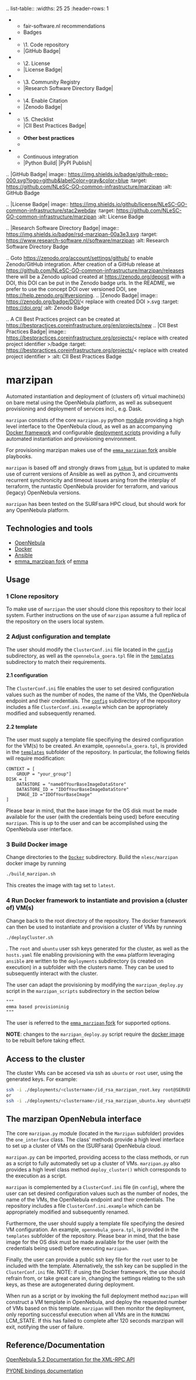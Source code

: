 .. list-table::
   :widths: 25 25
   :header-rows: 1

   * - fair-software.nl recommendations
     - Badges
   * - \1. Code repository
     - |GitHub Badge|
   * - \2. License
     - |License Badge|
   * - \3. Community Registry
     - |Research Software Directory Badge|
   * - \4. Enable Citation
     - |Zenodo Badge|
   * - \5. Checklist
     - |CII Best Practices Badge|
   * - **Other best practices**
     -
   * - Continuous integration
     - |Python Build| |PyPI Publish|

.. |GitHub Badge| image:: https://img.shields.io/badge/github-repo-000.svg?logo=github&labelColor=gray&color=blue
   :target: https://github.com/NLeSC-GO-common-infrastructure/marzipan
   :alt: GitHub Badge

.. |License Badge| image:: https://img.shields.io/github/license/NLeSC-GO-common-infrastructure/stac2webdav
   :target: https://github.com/NLeSC-GO-common-infrastructure/marzipan
   :alt: License Badge

.. |Research Software Directory Badge| image:: https://img.shields.io/badge/rsd-marzipan-00a3e3.svg
   :target: https://www.research-software.nl/software/marzipan
   :alt: Research Software Directory Badge

..
    Goto https://zenodo.org/account/settings/github/ to enable Zenodo/GitHub integration.
    After creation of a GitHub release at https://github.com/NLeSC-GO-common-infrastructure/marzipan/releases
    there will be a Zenodo upload created at https://zenodo.org/deposit with a DOI, this DOI can be put in the Zenodo badge urls.
    In the README, we prefer to use the concept DOI over versioned DOI, see https://help.zenodo.org/#versioning.
.. |Zenodo Badge| image:: https://zenodo.org/badge/DOI/< replace with created DOI >.svg
   :target: https://doi.org/<replace with created DOI>
   :alt: Zenodo Badge

..
    A CII Best Practices project can be created at https://bestpractices.coreinfrastructure.org/en/projects/new
.. |CII Best Practices Badge| image:: https://bestpractices.coreinfrastructure.org/projects/< replace with created project identifier >/badge
   :target: https://bestpractices.coreinfrastructure.org/projects/< replace with created project identifier >
   :alt: CII Best Practices Badge


<!---
## Badges

| fair-software.nl recommendations | Badge |
|:-|:-:|
| [1. Code Repository](https://fair-software.nl/recommendations/repository) | [![GitHub](https://img.shields.io/github/last-commit/NLeSC-GO-common-infrastructure/marzipan)](https://img.shields.io/github/last-commit/NLeSC-GO-common-infrastructure/marzipan) |
| [2. License](https://fair-software.nl/recommendations/license) | [![License](https://img.shields.io/github/license/NLeSC-GO-common-infrastructure/marzipan)]((https://img.shields.io/github/license/NLeSC-GO-common-infrastructure/marzipan)) |
| [3. Community Registry](https://fair-software.nl/recommendations/registry) | [![Research Software Directory]()]() |
| [4. Enable Citation](https://fair-software.nl/recommendations/citation) | [![DOI]()]() |
| [5. Code Quality Checklist](https://fair-software.nl/recommendations/checklist) | [![CII Best Practices](https://bestpractices.coreinfrastructure.org/projects/3754/badge)](https://bestpractices.coreinfrastructure.org/projects/3754)  |
--->

# marzipan
Automated instantiation and deployment of (clusters of) virtual machine(s) on bare metal using the OpenNebula platform, as well as subsequent provisioning and deployment of services incl., e.g. Dask.

`marzipan` consists of the core `marzipan.py` python [module](https://github.com/NLeSC-GO-common-infrastructure/marzipan/tree/improve-documentation/Marzipan) providing a high level interface to the OpenNebula cloud,
as well as an accompanying [Docker framework](https://github.com/NLeSC-GO-common-infrastructure/marzipan/tree/improve-documentation/Docker) and configurable [deployment scripts](https://github.com/NLeSC-GO-common-infrastructure/marzipan/tree/improve-documentation/marzipan_scripts) providing a fully automated instantiation and provisioning environment.

For provisioning marzipan makes use of the [`emma_marzipan` fork](https://github.com/NLeSC-GO-common-infrastructure/emma/tree/emma_marzipan) ansible playbooks.

`marzipan` is based off and strongly draws from [`Lokum`](https://github.com/NLeSC/lokum), but is updated to make use of current versions of Ansible as well as python 3, and circumvents recurrent synchronicity and timeout issues arsing from the interplay of terraform, the runtastic OpenNebula provider for terraform, and various (legacy) OpenNebula versions.

`marzipan` has been tested on the SURFsara HPC cloud, but should work for any OpenNebula platform.

## Technologies and tools

- [OpenNebula](https://opennebula.io)
- [Docker](https://www.docker.com)
- [Ansible](https://www.ansible.com)
- [emma_marzipan fork](https://github.com/NLeSC-GO-common-infrastructure/emma/tree/emma_marzipan) of [emma](https://github.com/nlesc-sherlock/emma)



## Usage

### 1 Clone repository
To make use of `marzipan` the user should clone this repository to their local system. Further instructions on the use of `marzipan` assume a full replica of the repository on the users local system.

### 2 Adjust configuration and template
The user should modify the `ClusterConf.ini` file located in the [`config`]() subdirectory, as well as the `opennebula_goera.tpl` file in the [`templates`]() subdirectory to match their requirements.

#### 2.1 configuration
The `ClusterConf.ini` file enables the user to set desired configuration values such as the number of nodes, the name of the VMs, the OpenNebula endpoint and their credentials.
The [`config`](https://github.com/NLeSC-GO-common-infrastructure/marzipan/tree/improve-documentation/config) subdirectory of the repository includes a file `ClusterConf.ini.example` which can be appropriately modified and subsequently renamed.

#### 2.2 template
The user must supply a template file specifiying the desired configuration for the VM(s) to be created.
An example, `opennebula_goera.tpl`, is provided in the [`templates`](https://github.com/NLeSC-GO-common-infrastructure/marzipan/tree/improve-documentation/templates) subfolder of the repository.
In particular, the following fields will require modification:
```
CONTEXT = [
	GROUP = "your_group"]
DISK = [
    DATASTORE = "nameOfYourBaseImageDataStore"
    DATASTORE_ID = "IDOfYourBaseImageDataStore"
	IMAGE_ID ="IDOfYourBaseImage"
]
```

Please bear in mind, that the base image for the OS disk must be made available for the user (with the credentials being used) before executing `marzipan`. This is up to the user and can be accomplished using the OpenNebula user interface.


### 3 Build Docker image
Change directories to the [`Docker`](https://github.com/NLeSC-GO-common-infrastructure/marzipan/tree/improve-documentation/Docker) subdirectory.
Build the `nlesc/marzipan` docker image by running
```bash
./build_marzipan.sh
```
This creates the image with tag set to `latest`.

### 4 Run Docker framework to instantiate and provision a (cluster of) VM(s)
Change back to the root directory of the repository.
The docker framework can then be used to instantiate and provision a cluster of VMs by running
```bash
./deployCluster.sh
```
. The `root` and `ubuntu` user ssh keys generated for the cluster, as well as the `hosts.yaml` file enabling provisioning with the `emma` platform leveraging `ansible` are written to the `deployments` subdirectory (is created on execution) in a subfolder with the clusters name. They can be used to subsequently interact with the cluster.

The user can adapt the provisioning by modifying the `marzipan_deploy.py` script in the `marzipan_scripts` subdirectory in the section below
```
"""
emma based provisioninig 
"""
```
 The user is referred to the [`emma_marzipan` fork](https://github.com/NLeSC-GO-common-infrastructure/emma/tree/emma_marzipan) for supported options.

 __NOTE__: changes to the `marzipan_deploy.py` script require the [docker image](#3-build-docker-image) to be rebuilt before taking effect.


## Access to the cluster
The cluster VMs can be accesed via ssh as `ubuntu` or `root` user, using the generated keys. For example:
```bash
ssh -i ./deployments/<clustername>/id_rsa_marzipan_root.key root@SERVER_IP
or
ssh -i ./deployments/<clustername>/id_rsa_marzipan_ubuntu.key ubuntu@SERVER_IP
```


## The marzipan OpenNebula interface

The core `marzipan.py` module (located in the `Marzipan` subfolder) provides the `one_interface` class. The class' methods provide a high level interface to set up a cluster of VMs on the (SURFsara) OpenNebula cloud.

`marzipan.py` can be imported, providing access to the class methods, or run as a script to fully automatedly set up a cluster of VMs. `marzipan.py` also provides a high level class method `deploy_cluster()` which corresponds to the execution as a script.

`marzipan` is complemented by a `ClusterConf.ini` file (in `config`), where the user can set desired configuration values such as the number of nodes, the name of the VMs, the OpenNebula endpoint and their credentials. The repository includes a file `ClusterConf.ini.example` which can be appropriately modified and subsequently renamed.

Furthermore, the user should supply a template file specifying the desired VM configuration. An example, `opennebula_goera.tpl`, is provided in the `templates` subfolder of the repository. Please bear in mind, that the base image for the OS disk must be made available for the user (with the credentials being used) before executing `marzipan`.

Finally, the user can provide a public ssh key file for the `root` user to be included with the template. Alternatively, the ssh key can be supplied in the `ClusterConf.ini` file.
NOTE: if using the Docker framework, the use should refrain from, or take great care in, changing the settings relating to the ssh keys, as these are autogenerated during deployment.

When run as a script or by invoking the full deployment method `mazipan` will construct a VM template in OpenNebula, and deploy the requested number of VMs based on this template. `marzipan` will then monitor the deployment, only reporting successful execution when all VMs are in the `RUNNING` LCM_STATE. If this has failed to complete after 120 seconds marzipan will exit, notifying the user of failure.


## Reference/Documentation

[OpenNebula 5.2 Documentation for the XML-RPC API](http://docs.opennebula.io/5.2/integration/system_interfaces/api.html#actions-for-templates-management)

[PYONE bindings documentation](http://docs.opennebula.io/5.12/integration/system_interfaces/python.html)